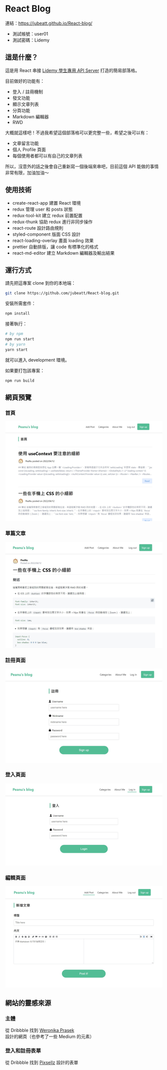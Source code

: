 # React Blog

連結：https://jubeatt.github.io/React-blog/

- 測試帳號：user01
- 測試密碼：Lidemy

## 這是什麼？

這是用 React 串接 [Lidemy 學生專用 API Server](https://github.com/Lidemy/lidemy-student-json-api-server) 打造的簡易部落格。

目前做好的功能有：

- 登入 / 註冊機制
- 發文功能
- 顯示文章列表
- 分頁功能
- Markdown 編輯器
- RWD

大概就這樣吧！不過我希望這個部落格可以更完整一些，希望之後可以有：

- 文章留言功能
- 個人 Profile 頁面
- 每個使用者都可以有自己的文章列表

所以，沒意外的話之後會自己重新寫一個後端來串吧，目前這個 API 能做的事情非常有限，加油加油～

## 使用技術

- create-react-app 建置 React 環境
- redux 管理 user 和 posts 狀態
- redux-tool-kit 建立 redux 前置配置
- redux-thunk 協助 redux 進行非同步操作
- react-route 設計路由規則
- styled-component 版面 CSS 設計
- react-loading-overlay 畫面 loading 效果
- prettier 自動排版，讓 code 有標準化的格式
- react-md-editor 建立 Markdown 編輯器及輸出結果

## 運行方式

請先把這專案 clone 到你的本地端：

```bash
git clone https://github.com/jubeatt/React-blog.git
```

安裝所需套件：

```bash
npm install
```


接著執行：

```bash
# by npm
npm run start
# by yarn
yarn start 
```

就可以進入 development 環境。

如果要打包該專案：

```bash
npm run build
```



## 網頁預覽

### 首頁

![home-page](./preview-img/home-page.jpg)

### 單篇文章

![single-post](./preview-img/single-post.jpg)

### 註冊頁面

![sign-up-page](./preview-img/sign-up-page.jpg)

### 登入頁面

![log-in-page](./preview-img/log-in-page.jpg)

### 編輯頁面

![add-post-page](./preview-img/add-post-page.jpg)

## 網站的靈感來源

### 主體

從 Dribbble 找到 [Weronika Prasek](https://dribbble.com/shots/15315334--Segment-Blog) 設計的網頁（也參考了一些 Medium 的元素）

### 登入和註冊表單

從 Dribbble 找到 [Pixsellz](https://dribbble.com/shots/16502934-Sign-up-Log-in) 設計的表單
